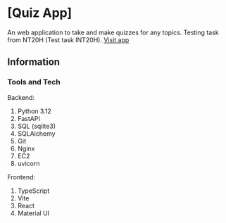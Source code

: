 # [Quiz App]
An web application to take and make quizzes for any topics. Testing task from NT20H (Test task INT20H). [Visit app](http://13.60.96.236:5173:)

## Information

### Tools and Tech

Backend:
1. Python 3.12
2. FastAPI
3. SQL (sqlite3)
4. SQLAlchemy
5. Git
6. Nginx
7. EC2
8. uvicorn

Frontend:
1. TypeScript
2. Vite
3. React
4. Material UI
